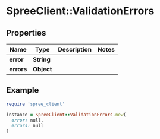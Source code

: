 # SpreeClient::ValidationErrors

## Properties

| Name | Type | Description | Notes |
| ---- | ---- | ----------- | ----- |
| **error** | **String** |  |  |
| **errors** | **Object** |  |  |

## Example

```ruby
require 'spree_client'

instance = SpreeClient::ValidationErrors.new(
  error: null,
  errors: null
)
```

